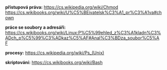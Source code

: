 **přístupová práva:** https://cs.wikipedia.org/wiki/Chmod
		  https://cs.wikibooks.org/wiki/U%C5%BEivatelsk%C3%A1_pr%C3%A1va#chown

**práce se soubory a adresáři:** https://cs.wikibooks.org/wiki/Linux:P%C5%99ehled_z%C3%A1kladn%C3%ADch_p%C5%99%C3%ADkaz%C5%AF#Anal%C3%BDza_soubor%C5%AF

**procesy:** https://cs.wikipedia.org/wiki/Ps_(Unix)

**skriptování:** https://cs.wikibooks.org/wiki/Bash